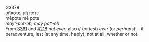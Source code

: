 G3379  
μήποτε, μή ποτε  
mēpote mē pote  
*may‘-pot-eh,* *may* *pot‘-eh*  
From [3361](g3361) and [4218](g4218) *not* *ever*; also *if* (or *lest*)
*ever* (or *perhaps*): - if peradventure, lest (at any time, haply), not
at all, whether or not.  
